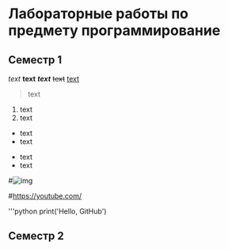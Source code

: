 # Лабораторные работы по предмету программирование
## Семестр 1
*text*
**text**
***text***
~~text~~
<ins>text<ins>
>text

1. text
2. text

+ text
+ text

- text
- text

#![img](https://cgon.rospotrebnadzor.ru/upload/pictures_inside_article/0a9/yzx7n311b54e0zg5hsllkmsm7c6v1zu8/8854cdeb85cb29fbd8571eede588c539.png)

#<https://youtube.com/>

'''python
print('Hello, GitHub')


## Семестр 2

